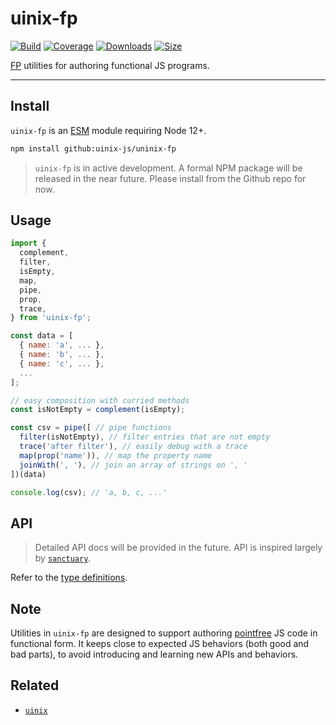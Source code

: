 # uinix-fp

[![Build][build-badge]][build]
[![Coverage][coverage-badge]][coverage]
[![Downloads][downloads-badge]][downloads]
[![Size][bundle-size-badge]][bundle-size]

[FP][] utilities for authoring functional JS programs.

---

## Install

`uinix-fp` is an [ESM][] module requiring Node 12+.

```sh
npm install github:uinix-js/uninix-fp
```

> `uinix-fp` is in active development.  A formal NPM package will be released in the near future.  Please install from the Github repo for now.

## Usage

```js
import {
  complement,
  filter,
  isEmpty,
  map,
  pipe,
  prop,
  trace,
} from 'uinix-fp';

const data = [
  { name: 'a', ... },
  { name: 'b', ... },
  { name: 'c', ... },
  ...
];

// easy composition with curried methods
const isNotEmpty = complement(isEmpty);

const csv = pipe([ // pipe functions
  filter(isNotEmpty), // filter entries that are not empty
  trace('after filter'), // easily debug with a trace
  map(prop('name')), // map the property name
  joinWith(', '), // join an array of strings on ', '
])(data)

console.log(csv); // 'a, b, c, ...'
```

## API

> Detailed API docs will be provided in the future. API is inspired largely by [`sanctuary`][sanctuary].

Refer to the [type definitions](./index.d.ts).

## Note

Utilities in `uinix-fp` are designed to support authoring [pointfree][] JS code in functional form. It keeps close to expected JS behaviors (both good and bad parts), to avoid introducing and learning new APIs and behaviors.

## Related

- [`uinix`][uinix]

<!-- badges -->
[build-badge]: https://github.com/uinix-js/uinix-fp/workflows/main/badge.svg
[build]: https://github.com/uinix-js/uinix-fp/actions
[coverage-badge]: https://img.shields.io/codecov/c/github/uinix-js/uinix-fp.svg
[coverage]: https://codecov.io/github/uinix-js/uinix-fp
[downloads-badge]: https://img.shields.io/npm/dm/uinix-fp.svg
[downloads]: https://www.npmjs.com/package/uinix-fp
[bundle-size-badge]: https://img.shields.io/bundlephobia/minzip/uinix-fp.svg
[bundle-size]: https://bundlephobia.com/result?p=uinix-fp

<!-- defs -->
[esm]: https://nodejs.org/api/esm.html
[fp]: https://en.wikipedia.org/wiki/Functional_programming
[pointfree]: https://en.wikipedia.org/wiki/Tacit_programming
[sanctuary]: https://github.com/sanctuary-js/sanctuary
[uinix]: https://github.com/uinix-js
